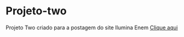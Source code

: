 # Projeto-two
Projeto Two criado para a postagem do site Ilumina Enem
[Clique aqui](https://jamyle-elen.github.io/Projeto-two/)
